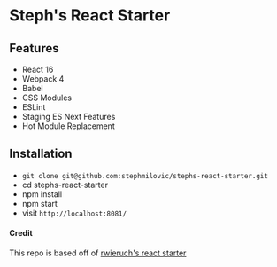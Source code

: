 # Steph's React Starter


## Features

* React 16
* Webpack 4
* Babel
* CSS Modules
* ESLint
* Staging ES Next Features
* Hot Module Replacement

## Installation

* `git clone git@github.com:stephmilovic/stephs-react-starter.git`
* cd stephs-react-starter
* npm install
* npm start
* visit `http://localhost:8081/`


#### Credit
This repo is based off of [rwieruch's react starter](https://github.com/rwieruch/minimal-react-webpack-babel-setup/)